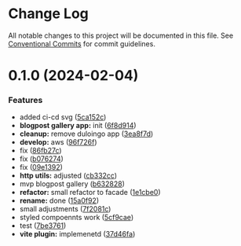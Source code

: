 # Change Log

All notable changes to this project will be documented in this file.
See [Conventional Commits](https://conventionalcommits.org) for commit guidelines.

# 0.1.0 (2024-02-04)

### Features

-   added ci-cd svg ([5ca152c](https://github.com/paulAlexSerban/wbk--reactjs-playground--typescript/commit/5ca152cfa6dc2b1548b7c2ed48d33d5debae9db7))
-   **blogpost gallery app:** init ([6f8d914](https://github.com/paulAlexSerban/wbk--reactjs-playground--typescript/commit/6f8d9141d97f29eec70897c48c640b50343ff72b))
-   **cleanup:** remove duloingo app ([3ea8f7d](https://github.com/paulAlexSerban/wbk--reactjs-playground--typescript/commit/3ea8f7d47da9759c9ea8f62599a8aa4250b38c3c))
-   **develop:** aws ([96f726f](https://github.com/paulAlexSerban/wbk--reactjs-playground--typescript/commit/96f726f064733ad5ee05405640fc2b69ff8c6f8f))
-   fix ([86fb27c](https://github.com/paulAlexSerban/wbk--reactjs-playground--typescript/commit/86fb27cbb6b7b03ca5b7e8aa272b13822066b1a9))
-   fix ([b076274](https://github.com/paulAlexSerban/wbk--reactjs-playground--typescript/commit/b076274e07bb135aa0771c473d6d9364b14f03b8))
-   fix ([09e1392](https://github.com/paulAlexSerban/wbk--reactjs-playground--typescript/commit/09e1392bd18e52bb8b833874b324cc2d4a85d39f))
-   **http utils:** adjusted ([cb332cc](https://github.com/paulAlexSerban/wbk--reactjs-playground--typescript/commit/cb332cc41f7b34ea9394a7df20e29b4f0917d8cf))
-   mvp blogpost gallery ([b632828](https://github.com/paulAlexSerban/wbk--reactjs-playground--typescript/commit/b6328287af6e7cecc99d924d8bc15ea349ad51b1))
-   **refactor:** small refactor to facade ([1e1cbe0](https://github.com/paulAlexSerban/wbk--reactjs-playground--typescript/commit/1e1cbe08070a49395c536a8fe72221212c8188f4))
-   **rename:** done ([15a0f92](https://github.com/paulAlexSerban/wbk--reactjs-playground--typescript/commit/15a0f92f47690da6021269d43d7489cb72cdc514))
-   small adjustments ([7f2081c](https://github.com/paulAlexSerban/wbk--reactjs-playground--typescript/commit/7f2081cac29b105fa29850fe3abd94b309f82c8d))
-   styled compoennts work ([5cf9cae](https://github.com/paulAlexSerban/wbk--reactjs-playground--typescript/commit/5cf9cae09ec5f9b36f10b44435678947f4bb2f7e))
-   test ([7be3761](https://github.com/paulAlexSerban/wbk--reactjs-playground--typescript/commit/7be37613a35da735fa838b6140a0b081c5647c33))
-   **vite plugin:** implemenetd ([37d46fa](https://github.com/paulAlexSerban/wbk--reactjs-playground--typescript/commit/37d46fa94fb78ec7126690f942429a51d9ed511e))
